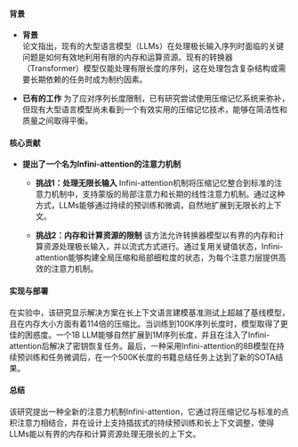 #### 背景
- **背景**       
    论文指出，现有的大型语言模型（LLMs）在处理极长输入序列时面临的关键问题是如何有效地利用有限的内存和运算资源。现有的转换器（Transformer）模型仅能处理有限长度的序列，这在处理包含复杂结构或需要长期依赖的任务时成为制约因素。

- **已有的工作**
    为了应对序列长度限制，已有研究尝试使用压缩记忆系统来弥补，但现有大型语言模型尚未看到一个有效实用的压缩记忆技术，能够在简洁性和质量之间取得平衡。

#### 核心贡献
- **提出了一个名为Infini-attention的注意力机制**
    - **挑战1：处理无限长输入**
        Infini-attention机制将压缩记忆整合到标准的注意力机制中，支持蒙版的局部注意力和长期的线性注意力机制。通过这种方式，LLMs能够通过持续的预训练和微调，自然地扩展到无限长的上下文。

    - **挑战2：内存和计算资源的限制**
        该方法允许转换器模型以有界的内存和计算资源处理极长输入，并以流式方式进行。通过复用关键值状态，Infini-attention能够构建全局压缩和局部细粒度的状态，为每个注意力层提供高效的注意力机制。

#### 实现与部署
在实验中，该研究显示解决方案在长上下文语言建模基准测试上超越了基线模型，且在内存大小方面有着114倍的压缩比。当训练到100K序列长度时，模型取得了更佳的困惑度。一个1B LLM能够自然扩展到1M序列长度，并且在注入了Infini-attention后解决了密钥恢复任务。最后，一种采用Infini-attention的8B模型在持续预训练和任务微调后，在一个500K长度的书籍总结任务上达到了新的SOTA结果。

#### 总结
该研究提出一种全新的注意力机制Infini-attention，它通过将压缩记忆与标准的点积注意力相结合，并在设计上支持插拔式的持续预训练和长上下文调整，使得LLMs能以有界的内存和计算资源处理无限长的上下文。
